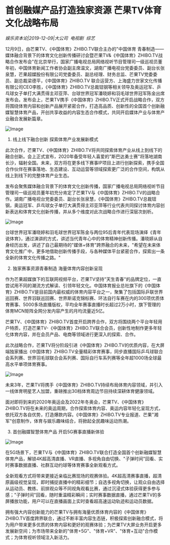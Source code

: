 # 首创融媒产品打造独家资源 芒果TV体育文化战略布局

*娱乐资本论|2019-12-09|大公司 
                                                电视剧 
                                                综艺*

12月9日，由芒果TV、《中国体育》ZHIBO.TV联合主办的"中国体育 青春制造——媒体融合背景下的体育文化创新传播研讨会暨芒果TV&《中国体育》ZHIBO.TV战略合作发布会"在北京举行，国家广播电视总局网络视听节目管理司一级巡视员董年初，中国体育新闻工作者协会副主席温文，湖南广播电视台党委委员、副台长张泉慧，芒果超媒股份有限公司党委委员、副总经理、财务总监、芒果TV党委委员、副总裁梁德平，《中国体育》ZHIBO.TV 联合运营方、上海盛力世家文化传播有限公司CEO李胜，《中国体育》ZHIBO.TV总裁钮钢等相关领导及奥运冠军、乒乓球女子单打大满贯得主邓亚萍、台球世界冠军潘晓婷和羽毛球世界冠军陈金出席发布会。发布会上，芒果TV携手《中国体育》ZHIBO.TV正式开启战略合作，双方将围绕体育内容和创新产品展开紧密合作，打造高品质、创新性的全国首个创新融媒智慧体育产品，开创共享收益的内容生态合作模式，共同开启媒体产业与体育产业融合发展新篇章。

![Image](https://p3.pstatp.com/large/pgc-image/02f37a2c57764a938399e9b8e1758ea2)

1. 线上线下融合创新 探索体育产业发展新模式

此次合作，芒果TV、《中国体育》ZHIBO.TV将共同探索体育产业从线上到线下的融合创新。会上正式宣布，2020年备受年轻人喜爱的"斯巴达勇士赛"将落地湖南长沙，辐射全国。未来，双方将在更多线下赛事IP项目上进行创新探索，携手全国合作伙伴在赛事落地、生态建设、互动运营等领域探索更广泛的合作空间，构筑从线上到线下的完整体育产业生态。

发布会聚焦媒体融合背景下的体育文化创新传播，国家广播电视总局网络视听节目管理司一级巡视员董年初充分肯定了芒果TV与《中国体育》ZHIBO.TV的战略合作。湖南广播电视台党委委员、副台长张泉慧，《中国体育》ZHIBO.TV总裁钮钢，奥运冠军、乒乓球女子单打大满贯得主邓亚萍等行业代表共同探讨体育内容创新表达和体育文化创新传播，并从多个维度对此次战略合作进行深层次剖析。

![Image](https://p3.pstatp.com/large/pgc-image/8845986f39bf41088d7028e295fb4ebd)

台球世界冠军潘晓婷和羽毛球世界冠军陈金与两位95后青年代表现场演绎《青年说体育》，通过演讲的方式，讲述当代青年心中的体育精神创新传播。潘晓婷从自身经历出发，讲述了自己最期待的"媒体+体育"跨界融合的未来，"希望在未来体育文化推广中，更多地借助创新传播手段，与各种媒体平台紧密合作，探索出一条全新的体育文化传播之路。"

2. 独家赛事资源青春制造 海量体育内容创新呈现

作为芒果超媒旗下的互联网视频平台，芒果TV坚持"天生青春"的品牌定位，一直尝试用不同的潮流方式解读、引领年轻文化。中国体育报业总社旗下的《中国体育》ZHIBO.TV是目前国内最权威的体育内容平台之一，聚集了包括国际乒联世界巡回赛、世界羽联巡回赛、世界斯诺克锦标赛、环法自行车赛在内的300项优质体育赛事、5000多场直播版权，平均全年赛事直播时长超过2万小时，旗下管理的体育MCN矩阵全网分发内容产生的月均流量近5亿。

芒果TV、《中国体育》ZHIBO.TV首度开启跨界合作，双方将围绕两个平台年轻用户特质，打造芒果TV-《中国体育》ZHIBO.TV联合会员，创新性地制作更多年轻化体育内容，并在会员产品、电商等领域进行更深入的探索、合作。

此次战略合作，芒果TV将分阶段引进《中国体育》ZHIBO.TV的优质内容，在大屏端独家播出《中国体育》ZHIBO.TV全量精彩体育赛事，同步直播国际乒乓球联合会系列赛、世界羽毛球联合会系列赛、国际自行车系列赛等全年超1000场全球最高水平单项体育赛事。

![Image](https://p3.pstatp.com/large/pgc-image/71bcc3f28c5a4fc39c7070f5d10a11ec)

未来3年，芒果TV将携手《中国体育》ZHIBO.TV持续布局体育内容领域，并引入一线体育明星艺人加盟，重磅推出30档体育周边节目持续深耕体育健康领域。

面对即将到来的2020年奥运会及2022年冬奥会，芒果TV、《中国体育》ZHIBO.TV将在未来的奥运周期，合作探索体育内容、奥运内容年轻化呈现方式，依托双方各自优势，打造爆款内容。《中国体育》ZHIBO.TV专业报道、芒果"湘军"创意制作，体育与娱乐趣味结合，将掀起全民趣味运动热潮。

3. 首创融媒智慧体育产品 开启5G赛事直播新体验

![Image](https://p3.pstatp.com/large/pgc-image/212d3392927b441695395514da3c68a3)

在5G场景下，芒果TV与《中国体育》ZHIBO.TV联合打造全国首个创新融媒智慧体育产品，解锁4K超高清直播、VR直播、多视角自由切换、"子弹时间"回看、实时赛事数据直播、社群互动约球等体育赛事全新观看方式。

全新观看方式将带来更接近亲临比赛现场的观赛体验。4K超高清赛事直播，超清原画级视觉呈现，即时捕捉直播中的精彩细节；自选多视角切换，让观众自由选择从运动员、教练、前排观众等不同视角观看比赛，通过沉浸式体验获得更多参与感；"子弹时间"回看，随时重温精彩瞬间；实时赛事数据直播，通过芒果TV的多屏播放功能，用户可以在直播画面上实时查看超高速运动轨迹和运动员数据。

拥有强大内容创新能力的芒果TV与拥有海量优质体育内容的《中国体育》ZHIBO.TV首度跨界联合，通过不断丰富内容生态链，积极探索创新融合模式，将为用户带来更多优质的体育内容和更好的观赛体验；为芒果TV大屏业务开启更多发展新空间；为市场带来全新的"体育+5G"、"体育+VR"、"体育+互动"合作模式；为体育视听领域注入新活力。

